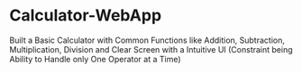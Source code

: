 # Calculator-WebApp
Built a Basic Calculator with Common Functions like Addition, Subtraction, Multiplication, Division and Clear Screen with a Intuitive UI
(Constraint being Ability to Handle only One Operator at a Time)
